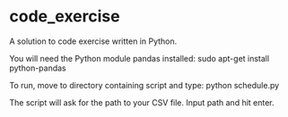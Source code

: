 # code_exercise
A solution to code exercise written in Python.

You will need the Python module pandas installed:
sudo apt-get install python-pandas

To run, move to directory containing script and type: 
python schedule.py

The script will ask for the path to your CSV file. Input path and hit enter.
